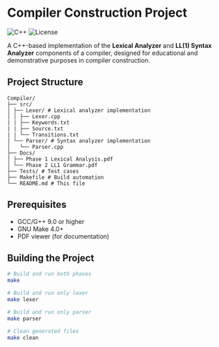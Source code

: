 # Compiler Construction Project

![C++](https://img.shields.io/badge/C++-17-blue.svg)
![License](https://img.shields.io/badge/License-MIT-green.svg)

A C++-based implementation of the **Lexical Analyzer** and **LL(1) Syntax Analyzer** components of a compiler, designed for educational and demonstrative purposes in compiler construction.

## Project Structure

```
Compiler/
├── src/
│ ├── Lexer/ # Lexical analyzer implementation
│ │ ├── Lexer.cpp
| | ├── Keywords.txt
| | ├── Source.txt
| | └── Transitions.txt
│ └── Parser/ # Syntax analyzer implementation
│   └── Parser.cpp
├── Docs/
│ ├── Phase 1 Lexical Analysis.pdf
│ └── Phase 2 LL1 Grammar.pdf
├── Tests/ # Test cases
├── Makefile # Build automation
└── README.md # This file
```

## Prerequisites

- GCC/G++ 9.0 or higher
- GNU Make 4.0+
- PDF viewer (for documentation)

## Building the Project

```bash
# Build and run both phases
make

# Build and run only lexer
make lexer

# Build and run only parser
make parser

# Clean generated files
make clean